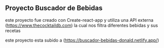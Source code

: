 ## Proyecto Buscador de Bebidas

este proyecto fue creado con Create-react-app y utiliza una API externa (https://www.thecocktaildb.com) la cual nos filtra diferentes bebidas y sus recetas

este proyecto esta subido a (https://buscador-bebidas-donald.netlify.app/)